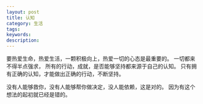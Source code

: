 ```yaml
---
layout: post
title: 认知
category: 生活
tags: 
keywords: 
description: 
---
```




要热爱生命，热爱生活，一颗积极向上，热爱一切的心态是最重要的。
一切都来不得半点强求，
所有的行动，成就，是否能够坚持都来源于自己的认知。
只有拥有正确的认知，才能做出正确的行动，不断坚持。

没有人能够救你，没有人能够帮你做决定，没人能依赖，这是对的。
因为有这个想法的起初就已经是错的。



